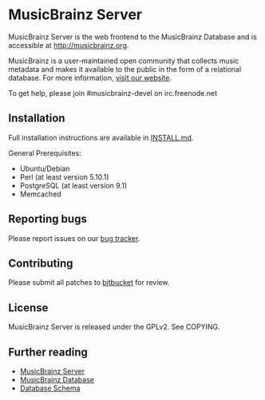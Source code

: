 MusicBrainz Server
==================

MusicBrainz Server is the web frontend to the MusicBrainz Database
and is accessible at http://musicbrainz.org.

MusicBrainz is a user-maintained open community that collects music metadata
and makes it available to the public in the form of a relational database.
For more information, [visit our website](http://musicbrainz.org/doc/About).

To get help, please join #musicbrainz-devel on irc.freenode.net

Installation
------------

Full installation instructions are available in [INSTALL.md](INSTALL.md).

General Prerequisites:

* Ubuntu/Debian
* Perl (at least version 5.10.1)
* PostgreSQL (at least version 9.1)
* Memcached

Reporting bugs
--------------

Please report issues on our [bug tracker](http://tickets.musicbrainz.org/).

Contributing
------------

Please submit all patches to [bitbucket](http://bitbucket.org/metabrainz/musicbrainz-server/pull-requests) for review.

License
-------

MusicBrainz Server is released under the GPLv2. See COPYING.

Further reading
---------------

* [MusicBrainz Server](http://musicbrainz.org/doc/MusicBrainz_Server)
* [MusicBrainz Database](http://musicbrainz.org/doc/MusicBrainz_Database)
* [Database Schema](http://musicbrainz.org/doc/MusicBrainz_Database/Schema)
